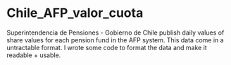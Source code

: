 # Chile_AFP_valor_cuota
Superintendencia de Pensiones - Gobierno de Chile publish daily values of share values for each pension fund in the AFP system. This data come in a untractable format. I wrote some code to format the data and make it readable + usable.
